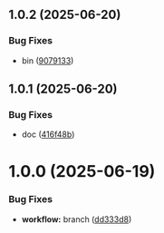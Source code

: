 ## 1.0.2 (2025-06-20)


### Bug Fixes

* bin ([9079133](https://github.com/ratpi-studio/ratpi-cli/commit/9079133db4da320281bbc2c5a9a7da83cc42df2f))



## 1.0.1 (2025-06-20)


### Bug Fixes

* doc ([416f48b](https://github.com/ratpi-studio/ratpi-cli/commit/416f48bb02fcd4cf06dc2bf4b0efb1449b462fc3))



# 1.0.0 (2025-06-19)

### Bug Fixes

- **workflow:** branch ([dd333d8](https://github.com/ratpi-studio/ratpi-cli/commit/dd333d878ddc4abd3c4eaab7c742d18db997f115))
